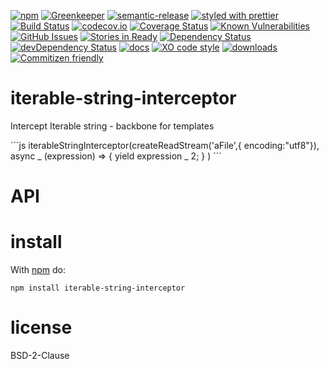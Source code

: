 [![npm](https://img.shields.io/npm/v/iterable-string-interceptor.svg)](https://www.npmjs.com/package/iterable-string-interceptor)
[![Greenkeeper](https://badges.greenkeeper.io/arlac77/iterable-string-interceptor.svg)](https://greenkeeper.io/)
[![semantic-release](https://img.shields.io/badge/%20%20%F0%9F%93%A6%F0%9F%9A%80-semantic--release-e10079.svg)](https://github.com/arlac77/iterable-string-interceptor)
[![styled with prettier](https://img.shields.io/badge/styled_with-prettier-ff69b4.svg)](https://github.com/prettier/prettier)
[![Build Status](https://secure.travis-ci.org/arlac77/iterable-string-interceptor.png)](http://travis-ci.org/arlac77/iterable-string-interceptor)
[![codecov.io](http://codecov.io/github/arlac77/iterable-string-interceptor/coverage.svg?branch=master)](http://codecov.io/github/arlac77/iterable-string-interceptor?branch=master)
[![Coverage Status](https://coveralls.io/repos/arlac77/iterable-string-interceptor/badge.svg)](https://coveralls.io/r/arlac77/iterable-string-interceptor)
[![Known Vulnerabilities](https://snyk.io/test/github/arlac77/iterable-string-interceptor/badge.svg)](https://snyk.io/test/github/arlac77/iterable-string-interceptor)
[![GitHub Issues](https://img.shields.io/github/issues/arlac77/iterable-string-interceptor.svg?style=flat-square)](https://github.com/arlac77/iterable-string-interceptor/issues)
[![Stories in Ready](https://badge.waffle.io/arlac77/iterable-string-interceptor.svg?label=ready&title=Ready)](http://waffle.io/arlac77/iterable-string-interceptor)
[![Dependency Status](https://david-dm.org/arlac77/iterable-string-interceptor.svg)](https://david-dm.org/arlac77/iterable-string-interceptor)
[![devDependency Status](https://david-dm.org/arlac77/iterable-string-interceptor/dev-status.svg)](https://david-dm.org/arlac77/iterable-string-interceptor#info=devDependencies)
[![docs](http://inch-ci.org/github/arlac77/iterable-string-interceptor.svg?branch=master)](http://inch-ci.org/github/arlac77/iterable-string-interceptor)
[![XO code style](https://img.shields.io/badge/code_style-XO-5ed9c7.svg)](https://github.com/sindresorhus/xo)
[![downloads](http://img.shields.io/npm/dm/iterable-string-interceptor.svg?style=flat-square)](https://npmjs.org/package/iterable-string-interceptor)
[![Commitizen friendly](https://img.shields.io/badge/commitizen-friendly-brightgreen.svg)](http://commitizen.github.io/cz-cli/)

# iterable-string-interceptor

Intercept Iterable string - backbone for templates

<!-- skip example -->

´´´js
iterableStringInterceptor(createReadStream('aFile',{ encoding:"utf8"}),
async _ (expression) => { yield expression _ 2; }
)
´´´

# API

# install

With [npm](http://npmjs.org) do:

```shell
npm install iterable-string-interceptor
```

# license

BSD-2-Clause
